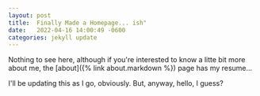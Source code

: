 ```yaml
---
layout: post
title:  Finally Made a Homepage... ish"
date:   2022-04-16 14:00:49 -0600
categories: jekyll update
---
```


Nothing to see here, although if you're interested to know a litte bit more about me, the [about]({% link about.markdown %}) page has my resume... 

I'll be updating this as I go, obviously. But, anyway, hello, I guess?